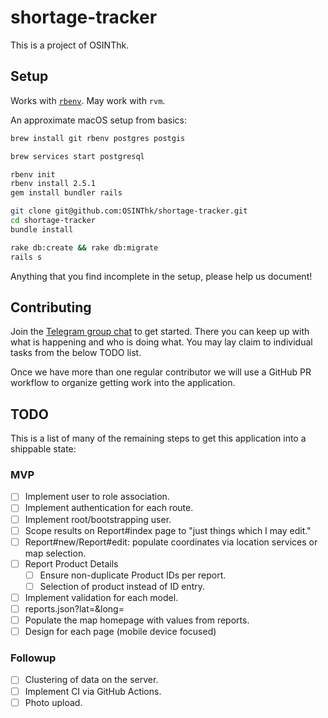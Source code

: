 # shortage-tracker

This is a project of OSINThk.

## Setup

Works with [`rbenv`](https://github.com/rbenv/rbenv#homebrew-on-macos). May work with `rvm`.

An approximate macOS setup from basics:

```sh
brew install git rbenv postgres postgis

brew services start postgresql

rbenv init
rbenv install 2.5.1
gem install bundler rails

git clone git@github.com:OSINThk/shortage-tracker.git
cd shortage-tracker
bundle install

rake db:create && rake db:migrate
rails s
```

Anything that you find incomplete in the setup, please help us document!

## Contributing

Join the [Telegram group chat](https://t.me/joinchat/Aig7CRa2KapdIcMJX21--A) to get started. There you can keep up with what is happening and who is doing what. You may lay claim to individual tasks from the below TODO list.

Once we have more than one regular contributor we will use a GitHub PR workflow to organize getting work into the application.

## TODO

This is a list of many of the remaining steps to get this application into a shippable state:

### MVP
- [ ] Implement user to role association.
- [ ] Implement authentication for each route.
- [ ] Implement root/bootstrapping user.
- [ ] Scope results on Report#index page to "just things which I may edit."
- [ ] Report#new/Report#edit: populate coordinates via location services or map selection.
- [ ] Report Product Details
  - [ ] Ensure non-duplicate Product IDs per report.
  - [ ] Selection of product instead of ID entry.
- [ ] Implement validation for each model.
- [ ] reports.json?lat=&long=
- [ ] Populate the map homepage with values from reports.
- [ ] Design for each page (mobile device focused)

### Followup
- [ ] Clustering of data on the server.
- [ ] Implement CI via GitHub Actions.
- [ ] Photo upload.

